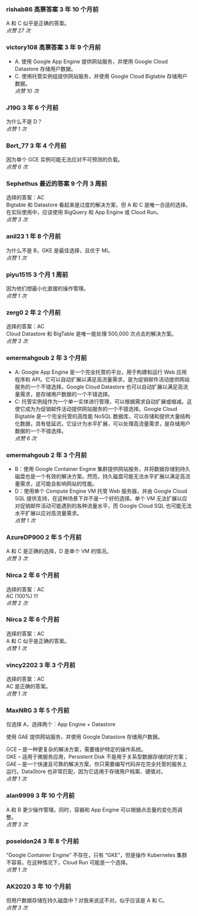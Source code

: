### rishab86 高票答案 3 年 10 个月前  
  A 和 C 似乎是正确的答案。  
  *点赞 27 次*
  
  ### victory108 高票答案 3 年 9 个月前
  - A. 使用 Google App Engine 提供网站服务，并使用 Google Cloud Datastore 存储用户数据。  
  - C. 使用托管实例组提供网站服务，并使用 Google Cloud Bigtable 存储用户数据。  
  *点赞 10 次*
  
  ### J19G 3 年 6 个月前  
  为什么不是 D？  
  *点赞 1 次*
  
  ### Bert_77 3 年 4 个月前  
  因为单个 GCE 实例可能无法应对不可预测的负载。  
  *点赞 6 次*
  
  ### Sephethus 最近的答案 9 个月 3 周前  
  选择的答案：AC    
  Bigtable 和 Datastore 看起来是过度的解决方案，但 A 和 C 是唯一合适的选择。在实际使用中，应该使用 BigQuery 和 App Engine 或 Cloud Run。  
  *点赞 3 次*
  
  ### anil23 1 年 8 个月前  
  为什么不是 B，GKE 是最佳选择，且优于 MI。  
  *点赞 1 次*
  
  ### piyu1515 3 个月 1 周前  
  因为他们想最小化直接的操作管理。  
  *点赞 1 次*
  
  ### zerg0 2 年 2 个月前  
  选择的答案：AC    
  Cloud Datastore 和 BigTable 是唯一能处理 500,000 次点击的解决方案。  
  *点赞 3 次*
  
  ### omermahgoub 2 年 3 个月前
  - A: Google App Engine 是一个完全托管的平台，用于构建和运行 Web 应用程序和 API。它可以自动扩展以满足高流量需求，是为促销邮件活动提供网站服务的一个不错选择。Google Cloud Datastore 也可以自动扩展以满足高流量需求，是存储用户数据的一个不错选择。  
  - C: 托管实例组作为一个单一实体进行管理，可以根据需求自动扩展或缩减。这使它成为为促销邮件活动提供网站服务的一个不错选择。Google Cloud Bigtable 是一个完全托管的高性能 NoSQL 数据库，可以存储和提供大量结构化数据，具有低延迟。它设计为水平扩展，可以处理高流量需求，是存储用户数据的一个不错选择。  
  *点赞 6 次*
  
  ### omermahgoub 2 年 3 个月前
  - B：使用 Google Container Engine 集群提供网站服务，并将数据存储到持久磁盘也是一个有效的解决方案。然而，持久磁盘可能无法水平扩展以满足高流量需求，这可能会影响网站的性能。  
  - D：使用单个 Compute Engine VM 托管 Web 服务器，并由 Google Cloud SQL 提供支持，在这种场景下并不是一个好的选择。单个 VM 无法扩展以应对促销邮件活动可能遇到的各种流量水平，而 Google Cloud SQL 也可能无法水平扩展以应对高流量需求。  
  *点赞 1 次*
  
  ### AzureDP900 2 年 5 个月前  
  A 和 C 是正确的选择，D 是单个 VM 的情况。  
  *点赞 3 次*
  
  ### Nirca 2 年 6 个月前  
  选择的答案：AC    
  AC (100%) !!!  
  *点赞 2 次*
  
  ### Nirca 2 年 6 个月前  
  选择的答案：AC    
  A 和 C 似乎是正确的答案。  
  *点赞 1 次*
  
  ### vincy2202 3 年 3 个月前  
  选择的答案：AC    
  AC 是正确的答案。  
  *点赞 1 次*
  
  ### MaxNRG 3 年 5 个月前  
  仅选择 A，选择两个：App Engine + Datastore
    
  使用 GAE 提供网站服务，并使用 Google Datastore 存储用户数据。
    
  GCE – 是一种更复杂的解决方案，需要维护特定的操作系统。    
  GKE – 适用于微服务应用，Persistent Disk 不是用于关系型数据存储的好方案；    
  GAE – 是一个快速且可靠的解决方案，你只需要编写代码并在完全托管的服务上运行。DataStore 也非常匹配，因为它适用于存储用户档案、键值对。  
  *点赞 1 次*
  
  ### alan9999 3 年 10 个月前  
  A 和 B 更少操作管理。同时，容器和 App Engine 可以根据点击量的变化而调整。  
  *点赞 3 次*
  
  ### poseidon24 3 年 8 个月前
  “Google Container Engine” 不存在，只有 “GKE”，但是操作 Kubernetes 集群不容易，在这种情况下，Cloud Run 可能是一个选择。  
  *点赞 1 次*
  
  ### AK2020 3 年 10 个月前  
  但用户数据存储在持久磁盘中？对我来说这不对。似乎应该是 A 和 C。  
  *点赞 3 次*
  